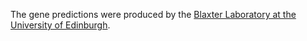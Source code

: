 [//]: # (Created by ./bin/manage_files.pl from ./species/Heligmosomoides_polygyrus/PRJEB15396/Heligmosomoides_polygyrus_PRJEB15396.annotation.html on Thu Jun 11 13:44:22 2020)
The gene predictions were produced by the [Blaxter Laboratory at the University of Edinburgh](http://www.nematodes.org/).
